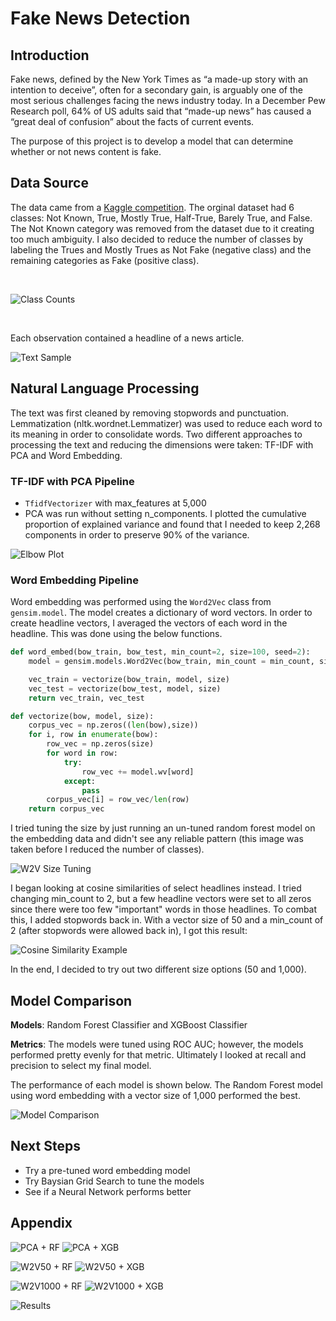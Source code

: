 # Fake News Detection

## Introduction

Fake news, defined by the New York Times as “a made-up story with an intention to deceive”, often for a secondary gain, is arguably one of the most serious challenges facing the news industry today. In a December Pew Research poll, 64% of US adults said that “made-up news” has caused a “great deal of confusion” about the facts of current events.

The purpose of this project is to develop a model that can determine whether or not news content is fake.

## Data Source

The data came from a [Kaggle competition](https://www.kaggle.com/anmolkumar/fake-news-content-detection?select=train.csv). The orginal dataset had 6 classes: Not Known, True, Mostly True, Half-True, Barely True, and False. The Not Known category was removed from the dataset due to it creating too much ambiguity. I also decided to reduce the number of classes by labeling the Trues and Mostly Trues as Not Fake (negative class) and the remaining categories as Fake (positive class).

<br>

![Class Counts](images/2class_counts.png)

<br>

Each observation contained a headline of a news article.

![Text Sample](images/text_sample.png)

## Natural Language Processing

The text was first cleaned by removing stopwords and punctuation. Lemmatization (nltk.wordnet.Lemmatizer) was used to reduce each word to its meaning in order to consolidate words. Two different approaches to processing the text and reducing the dimensions were taken: TF-IDF with PCA and Word Embedding.

### TF-IDF with PCA Pipeline

* `TfidfVectorizer` with max_features at 5,000
* PCA was run without setting n_components. I plotted the cumulative proportion of explained variance and found that I needed to keep 2,268 components in order to preserve 90% of the variance.

![Elbow Plot](images/pca5c_cumulsum_elbow.png)

### Word Embedding Pipeline

Word embedding was performed using the `Word2Vec` class from `gensim.model`. The model creates a dictionary of word vectors. In order to create headline vectors, I averaged the vectors of each word in the headline. This was done using the below functions.

```python
def word_embed(bow_train, bow_test, min_count=2, size=100, seed=2):
    model = gensim.models.Word2Vec(bow_train, min_count = min_count, size = size, window = 5, seed=seed)

    vec_train = vectorize(bow_train, model, size)
    vec_test = vectorize(bow_test, model, size)
    return vec_train, vec_test

def vectorize(bow, model, size):
    corpus_vec = np.zeros((len(bow),size))
    for i, row in enumerate(bow):
        row_vec = np.zeros(size)
        for word in row:
            try:
                row_vec += model.wv[word]
            except:
                pass
        corpus_vec[i] = row_vec/len(row)
    return corpus_vec
```

I tried tuning the size by just running an un-tuned random forest model on the embedding data and didn't see any reliable pattern (this image was taken before I reduced the number of classes).

![W2V Size Tuning](images/wv_size_tuning.png)

I began looking at cosine similarities of select headlines instead. I tried changing min_count to 2, but a few headline vectors were set to all zeros since there were too few "important" words in those headlines. To combat this, I added stopwords back in. With a vector size of 50 and a min_count of 2 (after stopwords were allowed back in), I got this result:

![Cosine Similarity Example](images/cosim_example.png)

In the end, I decided to try out two different size options (50 and 1,000).

## Model Comparison

**Models**: Random Forest Classifier and XGBoost Classifier

**Metrics**: The models were tuned using ROC AUC; however, the models performed pretty evenly for that metric. Ultimately I looked at recall and precision to select my final model. 

The performance of each model is shown below. The Random Forest model using word embedding with a vector size of 1,000 performed the best.

![Model Comparison](images/results.png)

## Next Steps
* Try a pre-tuned word embedding model
* Try Baysian Grid Search to tune the models
* See if a Neural Network performs better

## Appendix

![PCA + RF](images/PCAandRF_CM.png)
![PCA + XGB](images/PCAandXGB_CM.png)

![W2V50 + RF](images/WV50RF_CM.png)
![W2V50 + XGB](images/WV50XGB_CM.png)

![W2V1000 + RF](images/WV1000RF_CM.png)
![W2V1000 + XGB](images/WV1000XGB_CM.png)

![Results](images/results_table.png)